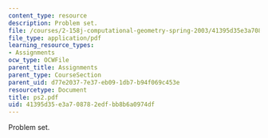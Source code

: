 ```yaml
---
content_type: resource
description: Problem set.
file: /courses/2-158j-computational-geometry-spring-2003/41395d35e3a708782edfbb8b6a0974df_ps2.pdf
file_type: application/pdf
learning_resource_types:
- Assignments
ocw_type: OCWFile
parent_title: Assignments
parent_type: CourseSection
parent_uid: d77e2037-7e37-eb09-1db7-b94f069c453e
resourcetype: Document
title: ps2.pdf
uid: 41395d35-e3a7-0878-2edf-bb8b6a0974df
---
```

Problem set.

